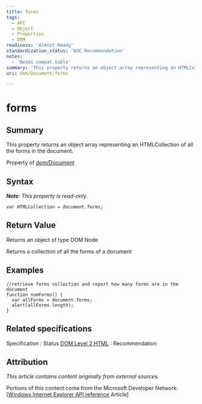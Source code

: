 ```yaml
---
title: forms
tags:
  - API
  - Object
  - Properties
  - DOM
readiness: 'Almost Ready'
standardization_status: 'W3C Recommendation'
notes:
  - 'Needs compat table'
summary: 'This property returns an object array representing an HTMLCollection of all the forms in the document.'
uri: dom/Document/forms

---
```

# forms

## Summary

This property returns an object array representing an HTMLCollection of all the forms in the document.

<span data-meta="applies_to" data-type="key">Property of <span data-type="value">[dom/Document](/dom/Document)</span></span>

## Syntax

***Note**: This property is read-only.*

``` {.js}
var HTMLCollection = document.forms;
```

## Return Value

<span data-meta="return" data-type="key">Returns an object of type <span data-type="value">DOM Node</span></span>

Returns a collection of all the forms of a document

## Examples

``` {.js}
//retrieve forms collection and report how many forms are in the document
function numForms() {
  var allForms = document.forms;
  alert(allForms.length);
}
```

## Related specifications

Specification
:   Status
[DOM Level 2 HTML](http://www.w3.org/TR/DOM-Level-2-HTML/html.html#ID-1689064)
:   Recommendation

## Attribution

*This article contains content originally from external sources.*

Portions of this content come from the Microsoft Developer Network: [[Windows Internet Explorer API reference](http://msdn.microsoft.com/en-us/library/ie/hh828809%28v=vs.85%29.aspx) Article]

